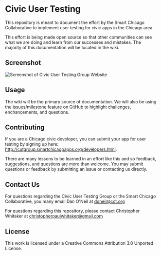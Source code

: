 # Civic User Testing

This repository is meant to document the effort by the Smart Chicago Collaborative to implement user testing for civic apps in the Chicago area. 

This effort is being made open source so that other communities can see what we are doing and learn from our successes and mistakes. The majority of this documentation will be located in the wiki. 

## Screenshot 
![Screenshot of Civic User Testing Group Website ](https://github.com/smartchicago/civic-user-testing/blob/master/cutpit.png "Civic User Testing Group Website")

## Usage

The wiki will be the primary source of documentation. We will also be using the issues/milestone feature on GitHub to highlight challenges, enchancements, and questions. 

## Contributing 

If you are a Chicago civic developer, you can submit your app for user testing by signing up here: http://cutgroup.smartchicagoapps.org/developers.html. 

There are many lessons to be learned in an effort like this and so feedback, suggestions, and questions are more than welcome. You may submit questions or feedback by submitting an issue or contacting us directly. 

## Contact Us 

For questions regarding the Civic User Testing Group or the Smart Chicago Collaborative, you many email Dan O'Neil at  doneil@cct.org

For questions regarding this repository, please contact Christopher Whitaker at christopherpaulwhitaker@gmail.com 

## License 

This work is licensed under a Creative Commons Attribution 3.0 Unported License.
